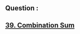 ## Question : 
<h2> <a href="https://leetcode.com/problems/combination-sum/">39. Combination Sum</a>
